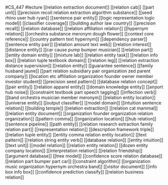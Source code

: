 #CS_447
#lecture
[[relation extraction document]]
[[relation cab]]
[[part unit]]
[[precision recoil relation extraction algorithm substance]]
[[seed rhino user hub ryan]]
[[sentence pair entity]]
[[logic representation logic model]]
[[classifier coverage]]
[[building author law country]]
[[precision recall]]
[[relation database]]
[[relation affiliation relation]]
[[hypernym relation]]
[[orchestra substance meronym dough flower]]
[[context core reference]]
[[country pattern text hypernym]]
[[dependency parser]]
[[sentence entity pair]]
[[relation amount text web]]
[[relation interest]]
[[distance entity]]
[[car cause pump bumper musician]]
[[relation part]]
[[entity domain entity]]
[[mixture lab]]
[[relation entity task]]
[[relation info box]]
[[relation tuple textbook domain]]
[[relation leg]]
[[relation extraction distance supervision]]
[[relation entity]]
[[guarantee sentence]]
[[family husband jaune]]
[[part relation subsidiary pair organization zed parent company]]
[[location etc affiliation organization founder owner member investor student]]
[[precision seed pattern]]
[[database relation concept]]
[[pair entity]]
[[relation apparel entity]]
[[domain knowledge entity]]
[[airport hub noise]]
[[constraint textbook part speech tagging]]
[[inflection verb]]
[[band orchestra musician member meronym]]
[[relation entity location]]
[[universe entity]]
[[output classifier]]
[[model domain]]
[[intuition sentence relation]]
[[building temple]]
[[relation extraction]]
[[relation cat mammal]]
[[relation entity document]]
[[organization founder organization relation organization]]
[[pattern comma]]
[[organization location]]
[[hub relation]]
[[sentence pipeline]]
[[path entity]]
[[relation research extraction family relation part]]
[[representation relation]]
[[description framework triple]]
[[relation tuple entity]]
[[entity comma relation entity location]]
[[text pattern]]
[[relation string entity verb]]
[[database relation]]
[[entity intuition]]
[[text unit]]
[[model relation]]
[[relation entity relation]]
[[dozen entity company location]]
[[interpretation relation]]
[[relation friendship]]
[[argument database]]
[[tree model]]
[[confidence score relation database]]
[[relation part bumper part car]]
[[constraint algorithm]]
[[organization music organization hypernym orchestra band]]
[[visitor document]]
[[info box info box]]
[[confidence prediction classify]]
[[relation business relation]]

